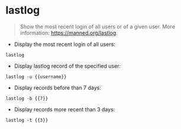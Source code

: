 # lastlog

> Show the most recent login of all users or of a given user.
> More information: <https://manned.org/lastlog>.

- Display the most recent login of all users:

`lastlog`

- Display lastlog record of the specified user:

`lastlog -u {{username}}`

- Display records before than 7 days:

`lastlog -b {{7}}`

- Display records more recent than 3 days:

`lastlog -t {{3}}`
